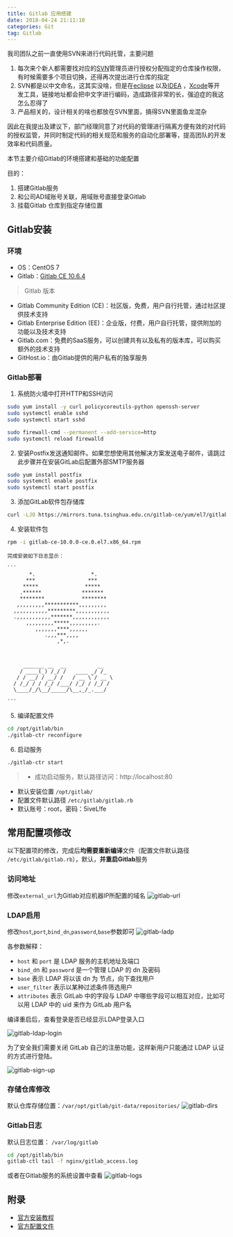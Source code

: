 ```yaml
---
title: Gitlab 应用搭建
date: 2018-04-24 21:11:10
categories: Git
tag: Gitlab
---
```


我司团队之前一直使用SVN来进行代码托管，主要问题
1. 每次来个新人都需要找对应的[SVN](https://tortoisesvn.net/index.zh.html)管理员进行授权分配指定的仓库操作权限，有时候需要多个项目切换，还得再次提出进行仓库的指定
2. SVN都是以中文命名，这其实没啥，但是在[eclipse](https://eclipse.org) 以及[IDEA](https://www.jetbrains.com/idea/?fromMenu) ，[Xcode](https://developer.apple.com/xcode)等开发工具，链接地址都会把中文字进行编码，造成路径非常的长，强迫症的我这怎么忍得了
3. 产品相关的，设计相关的啥也都放在SVN里面，搞得SVN里面鱼龙混杂

因此在我提出及建议下，部门经理同意了对代码的管理进行隔离方便有效的对代码的授权监管，并同时制定代码的相关规范和服务的自动化部署等，提高团队的开发效率和代码质量。

本节主要介绍Gitlab的环境搭建和基础的功能配置

目的：
1. 搭建Gitlab服务
2. 和公司AD域账号关联，用域账号直接登录Gitlab
3. 挂载Gitlab 仓库到指定存储位置

## Gitlab安装

### 环境
* OS：CentOS 7
* Gitlab：[Gitlab CE 10.6.4](https://mirrors.tuna.tsinghua.edu.cn/gitlab-ce/yum/el7/gitlab-ce-10.6.4-ce.0.el7.x86_64.rpm)

>Gitlab 版本
* Gitlab Community Edition (CE)：社区版，免费，用户自行托管，通过社区提供技术支持
* Gitlab Enterprise Edition (EE)：企业版，付费，用户自行托管，提供附加的功能以及技术支持
* Gitlab.com：免费的SaaS服务，可以创建共有以及私有的版本库，可以购买额外的技术支持
* GitHost.io：由Gitlab提供的用户私有的独享服务

### Gitlab部署
1. 系统防火墙中打开HTTP和SSH访问
```bash
sudo yum install -y curl policycoreutils-python openssh-server
sudo systemctl enable sshd
sudo systemctl start sshd

sudo firewall-cmd --permanent --add-service=http
sudo systemctl reload firewalld

```
2. 安装Postfix发送通知邮件。如果您想使用其他解决方案发送电子邮件，请跳过此步骤并在安装GitLab后配置外部SMTP服务器
```bash
sudo yum install postfix
sudo systemctl enable postfix
sudo systemctl start postfix

```
3. 添加GitLab软件包存储库
```bash
curl -LJO https://mirrors.tuna.tsinghua.edu.cn/gitlab-ce/yum/el7/gitlab-ce-10.0.0-ce.0.el7.x86_64.rpm
```
4. 安装软件包
```bash
rpm -i gitlab-ce-10.0.0-ce.0.el7.x86_64.rpm
```
    完成安装如下日志显示：

    ```
           *.                  *.
          ***                 ***
         *****               *****
        .******             *******
        ********            ********
       ,,,,,,,,,***********,,,,,,,,,
      ,,,,,,,,,,,*********,,,,,,,,,,,
      .,,,,,,,,,,,*******,,,,,,,,,,,,
          ,,,,,,,,,*****,,,,,,,,,.
             ,,,,,,,****,,,,,,
                .,,,***,,,,
                    ,*,.
    


         _______ __  __          __
        / ____(_) /_/ /   ____ _/ /_
       / / __/ / __/ /   / __ \`/ __ \
      / /_/ / / /_/ /___/ /_/ / /_/ /
      \____/_/\__/_____/\__,_/_.___/

    ```
5. 编译配置文件
```bash
cd /opt/gitlab/bin
./gitlab-ctr reconfigure
```
6. 启动服务
```bash
./gitlab-ctr start
```

>* 成功启动服务，默认路径访问：http://localhost:80
* 默认安装位置 `/opt/gitlab/`
* 配置文件默认路径 `/etc/gitlab/gitlab.rb`
* 默认账号：root，密码：5iveL!fe

## 常用配置项修改
以下配置项的修改，完成后**均需要重新编译**文件（配置文件默认路径 `/etc/gitlab/gitlab.rb`），默认，**并重启Gitlab**服务

### 访问地址
修改`external_url`为Gitlab对应机器IP所配置的域名
![gitlab-url](https://res.cloudinary.com/incoder/image/upload/v1525517587/blog/gitpages-gitlab-url.png)

### LDAP启用
修改`host`,`port`,`bind_dn`,`password`,`base`参数即可
![gitlab-ladp](https://res.cloudinary.com/incoder/image/upload/v1525517612/blog/gitpages-gitlab-ldap.png)

各参数解释：
* `host` 和 `port` 是 LDAP 服务的主机地址及端口
* `bind_d`n 和 `password` 是一个管理 LDAP 的 dn 及密码
* `base` 表示 LDAP 将以该 dn 为 节点，向下查找用户
* `user_filter` 表示以某种过滤条件筛选用户
* `attributes` 表示 GitLab 中的字段与 LDAP 中哪些字段可以相互对应，比如可以用 LDAP 中的 uid 来作为 GitLab 用户名

编译重启后，查看登录是否已经显示LDAP登录入口

![gitlab-ldap-login](https://res.cloudinary.com/incoder/image/upload/v1525517639/blog/gitpages-gitlab-ldap-login.png)

为了安全我们需要关闭 GitLab 自己的注册功能，这样新用户只能通过 LDAP 认证的方式进行登陆。

![gitlab-sign-up](https://res.cloudinary.com/incoder/image/upload/v1525517671/blog/gitpages-gitlab-sign-up.png)

### 存储仓库修改
默认仓库存储位置：`/var/opt/gitlab/git-data/repositories/`
![gitlab-dirs](https://res.cloudinary.com/incoder/image/upload/v1525517697/blog/gitpages-gitlab-dirs.png)

### Gitlab日志
默认日志位置： `/var/log/gitlab`

```bash
cd /opt/gitlab/bin
gitlab-ctl tail -f nginx/gitlab_access.log
```
或者在Gitlab服务的系统设置中查看
![gitlab-logs](https://res.cloudinary.com/incoder/image/upload/v1525517725/blog/gitpages-gitlab-logs.png)

## 附录
* [官方安装教程](https://about.gitlab.com/installation)
* [官方配置文件](https://docs.gitlab.com.cn/omnibus/settings/README.html)